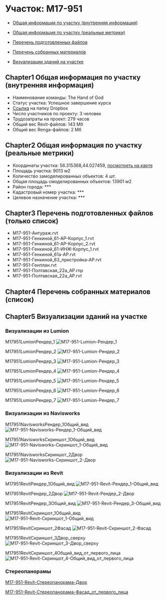 # Участок: M17-951

* [Общая информация по участку (внутренняя информация)](#Chapter1)

* [Общая информация по участку (реальные метрики)](#Chapter2)

* [Перечень подготовленных файлов](#Chapter3)

* [Перечень собранных материалов](#Chapter4)

* [Визуализации зданий на участке](#Chapter5)

## <a id="test">Chapter1</a> Общая информация по участку (внутренняя информация)
+ Наименование команды: The Hand of God
+ Статус участка: Успешное завершение курса
+ [Ссылка](https://www.dropbox.com/sh/wvvgv1nw1iqred9/AACN8pQgJpda9GyQiJn5Bxk9a/M17_951?dl=0) на папку Dropbox
+ Число участников по проекту: 3 человек
+ Трудозатраты на проект: 279 часов
+ Общий вес Revit-файлов: 143 Мб
+ Общий вес Renga-файлов: 2 Мб
## <a id="test">Chapter2</a> Общая информация по участку (реальные метрики)
+ Координаты участка: 56.315368,44.027459, [посмотреть на карте](https://yandex.ru/maps/47/nizhny-novgorod/?ll=56.315368%2C44.027459&z=19)
+ Площадь участка: 9013 м2
+ Количество замоделированных объектов: 4 шт.
+ Общая площадь смоделированных объектов: 13901 м2
+ Район города: *** 
+ Кадастровый номер участка: *** 
+ Целевое назначение участка: *** 
## <a id="test">Chapter3</a> Перечень подготовленных файлов (только список)
+ M17-951-Антураж.rvt
+ M17-951-Генкиной_61-АР-Корпус_1.rvt
+ M17-951-Генкиной_61-АР-Корпус_2.rvt
+ M17-951-Генкиной_61-ИНЖ-Корпус_1.rvt
+ M17-951-Генкиной_61а-АР.rvt
+ M17-951-Генкиной_63_пристройка-АР.rvt
+ M17-951-Генплан.rvt
+ M17-951-Полтавская_22а_АР.rnp
+ M17-951-Полтавская_22а_АР.rvt
## <a id="test">Chapter4</a> Перечень собранных материалов (список)
## <a id="test">Chapter5</a> Визуализации зданий на участке
### Визуализации из Lumion
M17951LumionРендер_1
![M17-951-Lumion-Рендер_1](/Images/M17_951/M17-951-Lumion-Рендер_1_Compressed.jpg)

M17951LumionРендер_2
![M17-951-Lumion-Рендер_2](/Images/M17_951/M17-951-Lumion-Рендер_2_Compressed.jpg)

M17951LumionРендер_3
![M17-951-Lumion-Рендер_3](/Images/M17_951/M17-951-Lumion-Рендер_3_Compressed.jpg)

M17951LumionРендер_4
![M17-951-Lumion-Рендер_4](/Images/M17_951/M17-951-Lumion-Рендер_4_Compressed.jpg)

M17951LumionРендер_5
![M17-951-Lumion-Рендер_5](/Images/M17_951/M17-951-Lumion-Рендер_5_Compressed.jpg)

M17951LumionРендер_6
![M17-951-Lumion-Рендер_6](/Images/M17_951/M17-951-Lumion-Рендер_6_Compressed.jpg)

M17951LumionРендер_7
![M17-951-Lumion-Рендер_7](/Images/M17_951/M17-951-Lumion-Рендер_7_Compressed.jpg)

### Визуализации из Navisworks
M17951NavisworksРендер_1Общий_вид
![M17-951-Navisworks-Рендер_1-Общий_вид](/Images/M17_951/M17-951-Navisworks-Рендер_1-Общий_вид_Compressed.jpg)

M17951NavisworksСкриншот_1Общий_вид
![M17-951-Navisworks-Скриншот_1-Общий_вид](/Images/M17_951/M17-951-Navisworks-Скриншот_1-Общий_вид_Compressed.jpg)

M17951NavisworksСкриншот_2Двор
![M17-951-Navisworks-Скриншот_2-Двор](/Images/M17_951/M17-951-Navisworks-Скриншот_2-Двор_Compressed.jpg)

### Визуализации из Revit
M17951RevitРендер_1Общий_вид
![M17-951-Revit-Рендер_1-Общий_вид](/Images/M17_951/M17-951-Revit-Рендер_1-Общий_вид_Compressed.jpg)

M17951RevitРендер_2Двор
![M17-951-Revit-Рендер_2-Двор](/Images/M17_951/M17-951-Revit-Рендер_2-Двор_Compressed.jpg)

M17951RevitРендер_3Общий_вид
![M17-951-Revit-Рендер_3-Общий_вид](/Images/M17_951/M17-951-Revit-Рендер_3-Общий_вид_Compressed.jpg)

M17951RevitСкриншот_1Общий_вид
![M17-951-Revit-Скриншот_1-Общий_вид](/Images/M17_951/M17-951-Revit-Скриншот_1-Общий_вид_Compressed.jpg)

M17951RevitСкриншот_2Фасад
![M17-951-Revit-Скриншот_2-Фасад](/Images/M17_951/M17-951-Revit-Скриншот_2-Фасад_Compressed.jpg)

M17951RevitСкриншот_3Двор_сверху
![M17-951-Revit-Скриншот_3-Двор_сверху](/Images/M17_951/M17-951-Revit-Скриншот_3-Двор_сверху_Compressed.jpg)

M17951RevitСкриншот_4Общий_вид_от_первого_лица
![M17-951-Revit-Скриншот_4-Общий_вид_от_первого_лица](/Images/M17_951/M17-951-Revit-Скриншот_4-Общий_вид_от_первого_лица_Compressed.jpg)

### Стереопанорамы
[M17-951-Revit-Стереопанорама-Двор](https://pano.autodesk.com/pano.html?url=jpgs/bc9af095-fdd3-47b9-b7e8-a457bca5ea89&version=2)

[M17-951-Revit-Стереопанорама-Фасад_от_первого_лица](https://pano.autodesk.com/pano.html?url=jpgs/faeeafe6-f245-47f5-98be-46247edf3d7c&version=2)

